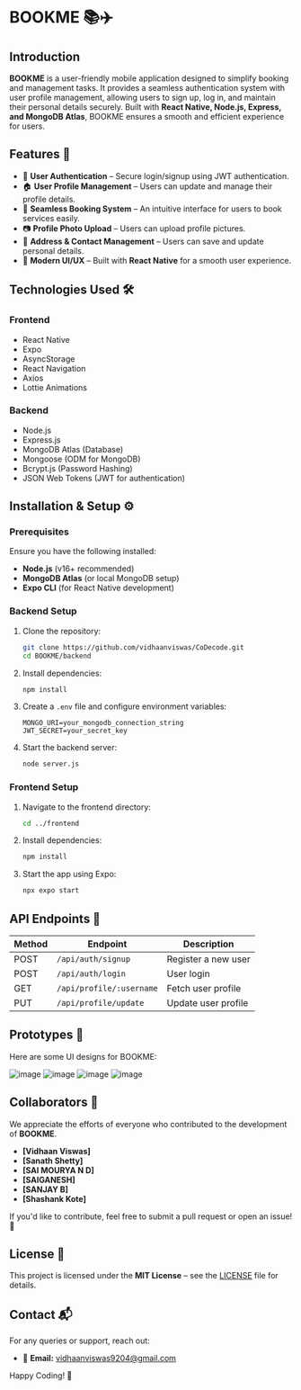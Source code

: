 # BOOKME 📚✈️

## Introduction
**BOOKME** is a user-friendly mobile application designed to simplify booking and management tasks. It provides a seamless authentication system with user profile management, allowing users to sign up, log in, and maintain their personal details securely. Built with **React Native, Node.js, Express, and MongoDB Atlas**, BOOKME ensures a smooth and efficient experience for users.

## Features 🚀
- 🔐 **User Authentication** – Secure login/signup using JWT authentication.
- 🏠 **User Profile Management** – Users can update and manage their profile details.
- 📅 **Seamless Booking System** – An intuitive interface for users to book services easily.
- 📷 **Profile Photo Upload** – Users can upload profile pictures.
- 📍 **Address & Contact Management** – Users can save and update personal details.
- 🎨 **Modern UI/UX** – Built with **React Native** for a smooth user experience.

## Technologies Used 🛠️
### **Frontend**
- React Native
- Expo
- AsyncStorage
- React Navigation
- Axios
- Lottie Animations

### **Backend**
- Node.js
- Express.js
- MongoDB Atlas (Database)
- Mongoose (ODM for MongoDB)
- Bcrypt.js (Password Hashing)
- JSON Web Tokens (JWT for authentication)

## Installation & Setup ⚙️

### **Prerequisites**
Ensure you have the following installed:
- **Node.js** (v16+ recommended)
- **MongoDB Atlas** (or local MongoDB setup)
- **Expo CLI** (for React Native development)


### **Backend Setup**
1. Clone the repository:
   ```bash
   git clone https://github.com/vidhaanviswas/CoDecode.git
   cd BOOKME/backend
   ```
2. Install dependencies:
   ```bash
   npm install
   ```
3. Create a `.env` file and configure environment variables:
   ```env
   MONGO_URI=your_mongodb_connection_string
   JWT_SECRET=your_secret_key
   ```
4. Start the backend server:
   ```bash
   node server.js
   ```

### **Frontend Setup**
1. Navigate to the frontend directory:
   ```bash
   cd ../frontend
   ```
2. Install dependencies:
   ```bash
   npm install
   ```
3. Start the app using Expo:
   ```bash
   npx expo start
   ```

## API Endpoints 🔗
| Method | Endpoint | Description |
|--------|------------|-------------|
| POST | `/api/auth/signup` | Register a new user |
| POST | `/api/auth/login` | User login |
| GET | `/api/profile/:username` | Fetch user profile |
| PUT | `/api/profile/update` | Update user profile |

## Prototypes 🎨
Here are some UI designs for BOOKME:

![image](https://github.com/user-attachments/assets/f8915659-d171-44e4-accb-1e283d809e1a)
![image](https://github.com/user-attachments/assets/8f85722d-1c90-4d09-99a4-6c934fa61cf4)
![image](https://github.com/user-attachments/assets/7397e2b7-e412-48d4-b307-fb02434f52ec)
![image](https://github.com/user-attachments/assets/d7e63d1f-4cf4-468b-aa59-e1d56f003a7a)

## Collaborators 🤝
We appreciate the efforts of everyone who contributed to the development of **BOOKME**.

- **[Vidhaan Viswas]**
- **[Sanath Shetty]**
- **[SAI MOURYA N D]**
- **[SAIGANESH]**
- **[SANJAY B]**
- **[Shashank Kote]**

If you'd like to contribute, feel free to submit a pull request or open an issue! 🚀

## License 📝
This project is licensed under the **MIT License** – see the [LICENSE](LICENSE) file for details.

## Contact 📬
For any queries or support, reach out:
- 📧 **Email:** vidhaanviswas9204@gmail.com

Happy Coding! 🎉



